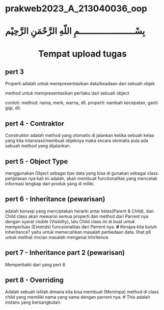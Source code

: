 # prakweb2023_A_213040036_oop

<h1 style="align: center;" >بِسْــــــــــــــــــــــمِ اللّهِ الرَّحْمَنِ الرَّحِيْم</h1>

<h1 style="text-align: center;"> Tempat upload tugas </h1>

<h2>pert 3</h2>
Properti adalah untuk merepresentasikan data/keadaan dari sebuah objek

method untuk mempresentasikan perilaku dari sebuah object

contoh:
method: nama, merk, warna, dll.
properti: nambah kecepatan, ganti gigi, dll.

<h2>pert 4 - Contraktor</h2>
Construktor adalah method yang otomatis di jalankan ketika sebuah kelas yang kita intansiasi/membuat objeknya maka secara otomatis pula ada sebuah method yang dijalankan.

<h2>pert 5 - Object Type</h2>
menggunakan Object sebagai tipe data yang bisa di gunakan sebagai class.
penjelasan nya kali ini adalah,
akan membuat functionalitas yang mencetak
informasi lengkap dari produk yang di miliki.

<h2>pert 6 - Inheritance (pewarisan) </h2>
adalah konsep yang menciptakan herarki antar kelas(Parent & Child), dan Child class akan mewarisi semua properti dan method dari Parrent nya dengan syarat visible (Visibilty), lalu Child class ini di buat untuk memperluas (Extends) funcsionalitas dari Parrent nya.
<b>#</b> Kenapa kita butuh Inheritance?
yaitu untuk memecahkan masalah perbedaan data.
lihat p6 untuk melihat rincian masalah mengenai Inhritence.

<h2>pert 7 - Inheritance part 2 (pewarisan) </h2>
Memperbaiki dari yang pert 6

<h2>pert 8 - Overriding </h2>
Adalah sebuah istilah dimana kita bisa membuat (Menimpa) method di class child yang memiliki nama yang sama dengan parrent nya.
# This adalah instans yang bersangkutan.

